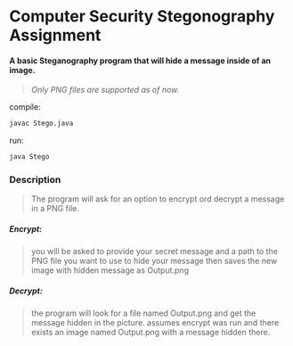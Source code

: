# Computer Security Stegonography Assignment

#### A basic Steganography program that will hide a message inside of an image.

> _Only PNG files are supported as of now._


compile:

```bash
javac Stego.java
```

run:

```bash
java Stego
```


### Description


> The program will ask for an option to encrypt ord decrypt a message in a PNG file.


##### Encrypt:

> you will be asked to provide your secret message and a path to the PNG file you want to use to hide your message then saves the new image with hidden message as Output.png


##### Decrypt:

> the program will look for a file named Output.png and get the message hidden in the picture.
> assumes encrypt was run and there exists an image named Output.png with a message hidden there.
